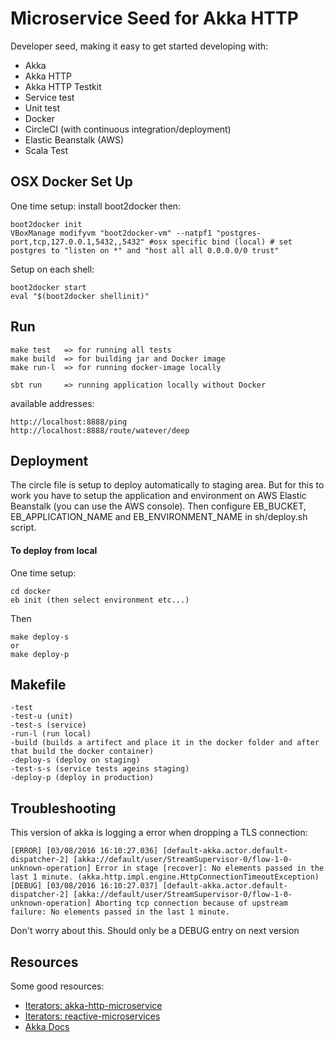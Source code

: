 # Microservice Seed for Akka HTTP
Developer seed, making it easy to get started developing with:
- Akka
- Akka HTTP
- Akka HTTP Testkit
- Service test
- Unit test
- Docker
- CircleCI (with continuous integration/deployment)
- Elastic Beanstalk (AWS)
- Scala Test

## OSX Docker Set Up

One time setup:
install boot2docker then:

	boot2docker init
	VBoxManage modifyvm "boot2docker-vm" --natpf1 "postgres-port,tcp,127.0.0.1,5432,,5432" #osx specific bind (local) # set postgres to "listen on *" and "host all all 0.0.0.0/0 trust"

Setup on each shell:

	boot2docker start
	eval "$(boot2docker shellinit)"
	
## Run

	make test   => for running all tests
	make build  => for building jar and Docker image
	make run-l  => for running docker-image locally
	
	sbt run 	=> running application locally without Docker
	
available addresses:

	http://localhost:8888/ping
	http://localhost:8888/route/watever/deep

## Deployment
The circle file is setup to deploy automatically to staging area. But for this to work you have to setup the application and environment on AWS Elastic Beanstalk (you can use the AWS console). Then configure EB_BUCKET, EB_APPLICATION_NAME and EB_ENVIRONMENT_NAME in sh/deploy.sh script.
 
#### To deploy from local
One time setup:
	
	cd docker
	eb init (then select environment etc...)
	
Then

	make deploy-s
	or
	make deploy-p


## Makefile
	-test 
	-test-u (unit)
	-test-s (service)
	-run-l (run local)
	-build (builds a artifect and place it in the docker folder and after that build the docker container)
	-deploy-s (deploy on staging)
	-test-s-s (service tests ageins staging)
	-deploy-p (deploy in production)


## Troubleshooting
This version of akka is logging a error when dropping a TLS connection:

    [ERROR] [03/08/2016 16:10:27.036] [default-akka.actor.default-dispatcher-2] [akka://default/user/StreamSupervisor-0/flow-1-0-unknown-operation] Error in stage [recover]: No elements passed in the last 1 minute. (akka.http.impl.engine.HttpConnectionTimeoutException)
    [DEBUG] [03/08/2016 16:10:27.037] [default-akka.actor.default-dispatcher-2] [akka://default/user/StreamSupervisor-0/flow-1-0-unknown-operation] Aborting tcp connection because of upstream failure: No elements passed in the last 1 minute.

Don't worry about this. Should only be a DEBUG entry on next version

## Resources
Some good resources:
- [Iterators: akka-http-microservice](https://github.com/theiterators/akka-http-microservice "akka-http-microservice")
- [Iterators: reactive-microservices](https://github.com/theiterators/reactive-microservices "reactive-microservices")
- [Akka Docs](http://akka.io/docs/ "akka docs")